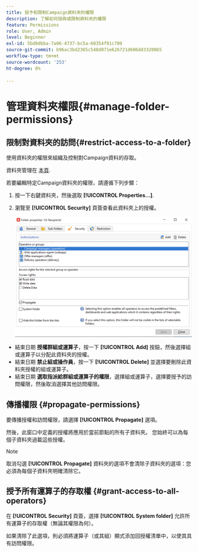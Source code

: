 ```yaml
---
title: 授予和限制Campaign資料夾的權限
description: 了解如何授與或限制資料夾的權限
feature: Permissions
role: User, Admin
level: Beginner
exl-id: 5bd8dbba-7a06-4737-bc5a-60354f91c709
source-git-commit: b96ac3bd2365c548d071e626721d606dd33200b5
workflow-type: tm+mt
source-wordcount: '253'
ht-degree: 0%

---
```


# 管理資料夾權限{#manage-folder-permissions}

## 限制對資料夾的訪問{#restrict-access-to-a-folder}

使用資料夾的權限來組織及控制對Campaign資料的存取。

資料夾管理在 [本頁](../audiences/folders-and-views.md).

若要編輯特定Campaign資料夾的權限，請遵循下列步驟：

1. 按一下右鍵資料夾，然後選取 **[!UICONTROL Properties...]**.
1. 瀏覽至 **[!UICONTROL Security]** 頁簽查看此資料夾上的授權。

   ![](assets/folder-permissions.png)

* 結束日期 **授權群組或運算子**，按一下 **[!UICONTROL Add]** 按鈕，然後選擇組或運算子以分配此資料夾的授權。
* 結束日期 **禁止組或操作員**，按一下 **[!UICONTROL Delete]** 並選擇要刪除此資料夾授權的組或運算子。
* 結束日期 **選取指派給群組或運算子的權限**，選擇組或運算子，選擇要授予的訪問權限，然後取消選擇其他訪問權限。

## 傳播權限 {#propagate-permissions}

要傳播授權和訪問權限，請選擇 **[!UICONTROL Propagate]** 選項。

然後，此窗口中定義的授權將應用於當前節點的所有子資料夾。 您始終可以為每個子資料夾過載這些授權。

>[!NOTE]
>
>取消勾選 **[!UICONTROL Propagate]** 資料夾的選項不會清除子資料夾的選項：您必須為每個子資料夾明確清除它。

## 授予所有運算子的存取權 {#grant-access-to-all-operators}

在 **[!UICONTROL Security]** 頁簽，選擇 **[!UICONTROL System folder]** 允許所有運算子的存取權（無論其權限為何）。

如果清除了此選項，則必須將運算子（或其組）顯式添加回授權清單中，以使其具有訪問權限。
